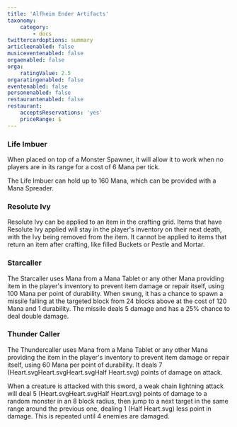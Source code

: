 ```yaml
---
title: 'Alfheim Ender Artifacts'
taxonomy:
    category:
        - docs
twittercardoptions: summary
articleenabled: false
musiceventenabled: false
orgaenabled: false
orga:
    ratingValue: 2.5
orgaratingenabled: false
eventenabled: false
personenabled: false
restaurantenabled: false
restaurant:
    acceptsReservations: 'yes'
    priceRange: $
---
```


### Life Imbuer
When placed on top of a Monster Spawner, it will allow it to work when no players are in its range for a cost of 6 Mana per tick.

The Life Imbuer can hold up to 160 Mana, which can be provided with a Mana Spreader.

### Resolute Ivy
Resolute Ivy can be applied to an item in the crafting grid. Items that have Resolute Ivy applied will stay in the player's inventory on their next death, with the Ivy being removed from the item. It cannot be applied to items that return an item after crafting, like filled Buckets or Pestle and Mortar.

### Starcaller
The Starcaller uses Mana from a Mana Tablet or any other Mana providing item in the player's inventory to prevent item damage or repair itself, using 100 Mana per point of durability. When swung, it has a chance to spawn a missile falling at the targeted block from 24 blocks above at the cost of 120 Mana and 1 durability. The missile deals 5 damage and has a 25% chance to deal double damage.

### Thunder Caller
The Thundercaller uses Mana from a Mana Tablet or any other Mana providing the item in the player's inventory to prevent item damage or repair itself, using 60 Mana per point of durability. It deals 7 (Heart.svgHeart.svgHeart.svgHalf Heart.svg) points of damage on attack.

When a creature is attacked with this sword, a weak chain lightning attack will deal 5 (Heart.svgHeart.svgHalf Heart.svg) points of damage to a random monster in an 8 block radius, then jump to a next target in the same range around the previous one, dealing 1 (Half Heart.svg) less point in damage. This is repeated until 4 enemies are damaged.
